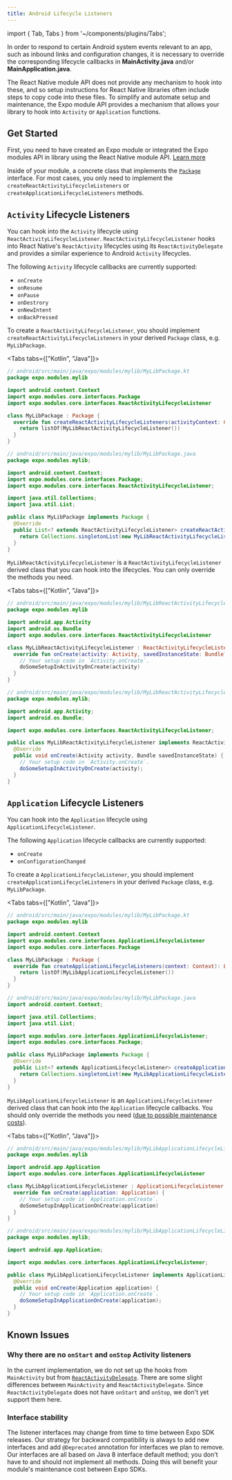 ```yaml
---
title: Android Lifecycle Listeners
---
```


import { Tab, Tabs } from '~/components/plugins/Tabs';

In order to respond to certain Android system events relevant to an app, such as inbound links and configuration changes, it is necessary to override the corresponding lifecycle callbacks in **MainActivity.java** and/or **MainApplication.java**.

The React Native module API does not provide any mechanism to hook into these, and so setup instructions for React Native libraries often include steps to copy code into these files. To simplify and automate setup and maintenance, the Expo module API provides a mechanism that allows your library to hook into `Activity` or `Application` functions.

## Get Started

First, you need to have created an Expo module or integrated the Expo modules API in library using the React Native module API. [Learn more](./overview.md#setup)

Inside of your module, a concrete class that implements the [`Package`](https://github.com/expo/expo/tree/main/packages/expo-modules-core/android/src/main/java/expo/modules/core/interfaces/Package.java) interface. For most cases, you only need to implement the `createReactActivityLifecycleListeners` or `createApplicationLifecycleListeners` methods.

## `Activity` Lifecycle Listeners

You can hook into the `Activity` lifecycle using `ReactActivityLifecycleListener`. `ReactActivityLifecycleListener` hooks into React Native's `ReactActivity` lifecycles using its `ReactActivityDelegate` and provides a similar experience to Android `Activity` lifecycles.

The following `Activity` lifecycle callbacks are currently supported:

- `onCreate`
- `onResume`
- `onPause`
- `onDestrory`
- `onNewIntent`
- `onBackPressed`

To create a `ReactActivityLifecycleListener`, you should implement `createReactActivityLifecycleListeners` in your derived `Package` class, e.g. `MyLibPackage`.

<Tabs tabs={["Kotlin", "Java"]}>

<Tab>

```kotlin
// android/src/main/java/expo/modules/mylib/MyLibPackage.kt
package expo.modules.mylib

import android.content.Context
import expo.modules.core.interfaces.Package
import expo.modules.core.interfaces.ReactActivityLifecycleListener

class MyLibPackage : Package {
  override fun createReactActivityLifecycleListeners(activityContext: Context): List<ReactActivityLifecycleListener> {
    return listOf(MyLibReactActivityLifecycleListener())
  }
}
```

</Tab>

<Tab>

```java
// android/src/main/java/expo/modules/mylib/MyLibPackage.java
package expo.modules.mylib;

import android.content.Context;
import expo.modules.core.interfaces.Package;
import expo.modules.core.interfaces.ReactActivityLifecycleListener;

import java.util.Collections;
import java.util.List;

public class MyLibPackage implements Package {
  @Override
  public List<? extends ReactActivityLifecycleListener> createReactActivityLifecycleListeners(Context activityContext) {
    return Collections.singletonList(new MyLibReactActivityLifecycleListener());
  }
}
```

</Tab>

</Tabs>

`MyLibReactActivityLifecycleListener` is a `ReactActivityLifecycleListener` derived class that you can hook into the lifecycles. You can only override the methods you need.

<Tabs tabs={["Kotlin", "Java"]}>

<Tab>

```kotlin
// android/src/main/java/expo/modules/mylib/MyLibReactActivityLifecycleListener.kt
package expo.modules.mylib

import android.app.Activity
import android.os.Bundle
import expo.modules.core.interfaces.ReactActivityLifecycleListener

class MyLibReactActivityLifecycleListener : ReactActivityLifecycleListener {
  override fun onCreate(activity: Activity, savedInstanceState: Bundle?) {
    // Your setup code in `Activity.onCreate`.
    doSomeSetupInActivityOnCreate(activity)
  }
}
```

</Tab>

<Tab>

```java
// android/src/main/java/expo/modules/mylib/MyLibReactActivityLifecycleListener.java
package expo.modules.mylib;

import android.app.Activity;
import android.os.Bundle;

import expo.modules.core.interfaces.ReactActivityLifecycleListener;

public class MyLibReactActivityLifecycleListener implements ReactActivityLifecycleListener {
  @Override
  public void onCreate(Activity activity, Bundle savedInstanceState) {
    // Your setup code in `Activity.onCreate`.
    doSomeSetupInActivityOnCreate(activity);
  }
}
```

</Tab>

</Tabs>

## `Application` Lifecycle Listeners

You can hook into the `Application` lifecycle using `ApplicationLifecycleListener`.

The following `Application` lifecycle callbacks are currently supported:

- `onCreate`
- `onConfigurationChanged`

To create a `ApplicationLifecycleListener`, you should implement `createApplicationLifecycleListeners` in your derived `Package` class, e.g. `MyLibPackage`.

<Tabs tabs={["Kotlin", "Java"]}>

<Tab>

```kotlin
// android/src/main/java/expo/modules/mylib/MyLibPackage.kt
package expo.modules.mylib

import android.content.Context
import expo.modules.core.interfaces.ApplicationLifecycleListener
import expo.modules.core.interfaces.Package

class MyLibPackage : Package {
  override fun createApplicationLifecycleListeners(context: Context): List<ApplicationLifecycleListener> {
    return listOf(MyLibApplicationLifecycleListener())
  }
}
```

</Tab>

<Tab>

```java
// android/src/main/java/expo/modules/mylib/MyLibPackage.java
import android.content.Context;

import java.util.Collections;
import java.util.List;

import expo.modules.core.interfaces.ApplicationLifecycleListener;
import expo.modules.core.interfaces.Package;

public class MyLibPackage implements Package {
  @Override
  public List<? extends ApplicationLifecycleListener> createApplicationLifecycleListeners(Context context) {
    return Collections.singletonList(new MyLibApplicationLifecycleListener());
  }
}
```

</Tab>

</Tabs>

`MyLibApplicationLifecycleListener` is an `ApplicationLifecycleListener` derived class that can hook into the `Application` lifecycle callbacks. You should only override the methods you need ([due to possible maintenance costs](#interface-stability)).

<Tabs tabs={["Kotlin", "Java"]}>

<Tab>

```kotlin
// android/src/main/java/expo/modules/mylib/MyLibApplicationLifecycleListener.kt
package expo.modules.mylib

import android.app.Application
import expo.modules.core.interfaces.ApplicationLifecycleListener

class MyLibApplicationLifecycleListener : ApplicationLifecycleListener {
  override fun onCreate(application: Application) {
    // Your setup code in `Application.onCreate`.
    doSomeSetupInApplicationOnCreate(application)
  }
}
```

</Tab>

<Tab>

```java
// android/src/main/java/expo/modules/mylib/MyLibApplicationLifecycleListener.java
package expo.modules.mylib;

import android.app.Application;

import expo.modules.core.interfaces.ApplicationLifecycleListener;

public class MyLibApplicationLifecycleListener implements ApplicationLifecycleListener {
  @Override
  public void onCreate(Application application) {
    // Your setup code in `Application.onCreate`.
    doSomeSetupInApplicationOnCreate(application);
  }
}
```

</Tab>

</Tabs>

## Known Issues

### Why there are no `onStart` and `onStop` Activity listeners

In the current implementation, we do not set up the hooks from `MainActivity` but from [`ReactActivityDelegate`](https://github.com/facebook/react-native/blob/400902093aa3ccfc05712a996c592a86f342253a/ReactAndroid/src/main/java/com/facebook/react/ReactActivityDelegate.java). There are some slight differences between `MainActivity` and `ReactActivityDelegate`. Since `ReactActivityDelegate` does not have `onStart` and `onStop`, we don't yet support them here.

### Interface stability

The listener interfaces may change from time to time between Expo SDK releases. Our strategy for backward compatibility is always to add new interfaces and add `@Deprecated` annotation for interfaces we plan to remove. Our interfaces are all based on Java 8 interface default method; you don't have to and should not implement all methods. Doing this will benefit your module's maintenance cost between Expo SDKs.
